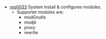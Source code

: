 * [req0033](https://github.com/DomainDrivenArchitecture/ddaRequirement/blob/master/en/requirements/req0033.md) System install & configures modules.
  * Supportet modules are:
    * modGnutls
    * modjk
    * proxy
    * rewrite
